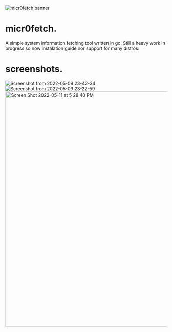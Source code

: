 ![micr0fetch banner](https://user-images.githubusercontent.com/26364458/167537458-cd81fe1b-c999-4522-938b-0d624f1ba081.png)

# micr0fetch.
A simple system information fetching tool written in go. Still a heavy work in progress so now instalation guide nor support for many distros.

# screenshots.
![Screenshot from 2022-05-09 23-42-34](https://user-images.githubusercontent.com/26364458/167538356-01380015-06f7-4c25-b863-3b4e2988e496.png)
![Screenshot from 2022-05-09 23-22-59](https://user-images.githubusercontent.com/26364458/167538358-502cfe2f-1353-4d59-9098-64125217ef92.png)
<img width="732" alt="Screen Shot 2022-05-11 at 5 28 40 PM" src="https://user-images.githubusercontent.com/26364458/167950933-0b868114-28b0-4782-82e1-86561b7af9e1.png">
